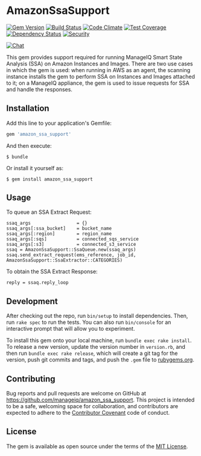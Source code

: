 # AmazonSsaSupport

[![Gem Version](https://badge.fury.io/rb/amazon_ssa_support.svg)](http://badge.fury.io/rb/amazon_ssa_support)
[![Build Status](https://travis-ci.org/ManageIQ/amazon_ssa_support.svg)](https://travis-ci.org/ManageIQ/amazon_ssa_support)
[![Code Climate](https://codeclimate.com/github/ManageIQ/amazon_ssa_support.svg)](https://codeclimate.com/github/ManageIQ/amazon_ssa_support)
[![Test Coverage](https://codeclimate.com/github/ManageIQ/amazon_ssa_support/badges/coverage.svg)](https://codeclimate.com/github/ManageIQ/amazon_ssa_support/coverage)
[![Dependency Status](https://gemnasium.com/ManageIQ/amazon_ssa_support.svg)](https://gemnasium.com/ManageIQ/amazon_ssa_support)
[![Security](https://hakiri.io/github/ManageIQ/amazon_ssa_support/master.svg)](https://hakiri.io/github/ManageIQ/amazon_ssa_support/master)

[![Chat](https://badges.gitter.im/Join%20Chat.svg)](https://gitter.im/ManageIQ/amazon_ssa_support?utm_source=badge&utm_medium=badge&utm_campaign=pr-badge&utm_content=badge)

This gem provides support required for running ManageIQ Smart State Analysis (SSA) on Amazon Instances and Images.
There are two use cases in which the gem is used: when running in AWS as an agent, the scanning instance installs the gem to perform SSA on Instances and Images attached to it; on a ManageIQ appliance, the gem is used to issue requests for SSA and handle the responses.

## Installation

Add this line to your application's Gemfile:

```ruby
gem 'amazon_ssa_support'
```

And then execute:

    $ bundle

Or install it yourself as:

    $ gem install amazon_ssa_support

## Usage

To queue an SSA Extract Request:

    ssaq_args                 = {}
    ssaq_args[:ssa_bucket]    = bucket_name
    ssaq_args[:region]        = region_name
    ssaq_args[:sqs]           = connected_sqs_service
    ssaq_args[:s3]            = connected_s3_service
    ssaq = AmazonSsaSupport::SsaQueue.new(ssaq_args)
    ssaq.send_extract_request(ems_reference, job_id, AmazonSsaSupport::SsaExtractor::CATEGORIES)

To obtain the SSA Extract Response:

    reply = ssaq.reply_loop

## Development

After checking out the repo, run `bin/setup` to install dependencies. Then, run `rake spec` to run the tests. You can also run `bin/console` for an interactive prompt that will allow you to experiment.

To install this gem onto your local machine, run `bundle exec rake install`. To release a new version, update the version number in `version.rb`, and then run `bundle exec rake release`, which will create a git tag for the version, push git commits and tags, and push the `.gem` file to [rubygems.org](https://rubygems.org).

## Contributing

Bug reports and pull requests are welcome on GitHub at https://github.com/manageiq/amazon_ssa_support. This project is intended to be a safe, welcoming space for collaboration, and contributors are expected to adhere to the [Contributor Covenant](http://contributor-covenant.org) code of conduct.


## License

The gem is available as open source under the terms of the [MIT License](http://opensource.org/licenses/MIT).
